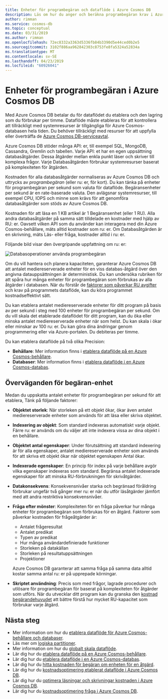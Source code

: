 ```yaml
---
title: Enheter för programbegäran och dataflöde i Azure Cosmos DB
description: Läs om hur du anger och beräkna programbegäran krav i Azure Cosmos DB
author: rimman
ms.service: cosmos-db
ms.topic: conceptual
ms.date: 03/31/2019
ms.author: rimman
ms.openlocfilehash: 72ec8332a3363d5336fb84b3390d5e44ced0b2e5
ms.sourcegitcommit: 3102f886aa962842303c8753fe8fa5324a52834a
ms.translationtype: MT
ms.contentlocale: sv-SE
ms.lasthandoff: 04/23/2019
ms.locfileid: "60926041"
---
```

# <a name="request-units-in-azure-cosmos-db"></a>Enheter för programbegäran i Azure Cosmos DB

Med Azure Cosmos DB betalar du för dataflödet du etablera och den lagring som du förbrukar per timme. Dataflöde måste etableras för att kontrollera att tillräckligt med systemresurser är tillgängliga för Azure Cosmos-databasen hela tiden. Du behöver tillräckligt med resurser för att uppfylla eller överträffa de [Azure Cosmos DB-serviceavtal](https://azure.microsoft.com/support/legal/sla/cosmos-db/v1_2/).

Azure Cosmos DB stöder många API: er, till exempel SQL, MongoDB, Cassandra, Gremlin och tabellen. Varje API: et har en egen uppsättning databasåtgärder. Dessa åtgärder mellan enkla punkt läser och skriver till komplexa frågor. Varje Databasåtgärden förbrukar systemresurser baserat på komplexiteten för åtgärden. 

Kostnaden för alla databasåtgärder normaliseras av Azure Cosmos DB och uttrycks av *programbegäran* (eller ru: er, för kort). Du kan tänka på enheter för programbegäran per sekund som valuta för dataflöde. Begäransenheter per sekund är en rate-baserade valuta. Den avlägsnar systemresurser, till exempel CPU, IOPS och minne som krävs för att genomföra databasåtgärder som stöds av Azure Cosmos DB. 

Kostnaden för att läsa en 1 KB artikel är 1 Begäransenhet (eller 1 RU). Alla andra databasåtgärder på samma sätt tilldelade en kostnader med hjälp av RU: er. Oavsett vilken API som du använder kan interagera med din Azure Cosmos-behållare, mäts alltid kostnader som ru: er. Om Databasåtgärden är en skrivning, mäts Läs- eller fråga, kostnader alltid i ru: er.

Följande bild visar den övergripande uppfattning om ru: er:

![Databasoperationer använda programbegäran](./media/request-units/request-units.png)

Om du vill hantera och planera kapaciteten, garanterar Azure Cosmos DB att antalet mediereserverade enheter för en viss databas-åtgärd över den angivna datauppsättningen är deterministisk. Du kan undersöka rubriken för att spåra hur många enheter för programbegäran som förbrukas av alla åtgärder i databasen. När du förstår de [faktorer som påverkar RU avgifter](request-units.md#request-unit-considerations) och krav på programmets dataflöde, kan du köra programmet kostnadseffektivt sätt.

Du kan etablera antalet mediereserverade enheter för ditt program på basis av per sekund i steg med 100 enheter för programbegäran per sekund. Om du vill skala det etablerade dataflödet för ditt program, kan du öka eller minska antalet mediereserverade enheter när som helst. Du kan skala i ökar eller minskar av 100 ru: er. Du kan göra dina ändringar genom programmering eller via Azure-portalen. Du debiteras per timme.

Du kan etablera dataflöde på två olika Precision: 

* **Behållare**: Mer information finns i [etablera dataflöde på en Azure Cosmos-behållare](how-to-provision-container-throughput.md).
* **Databaser**: Mer information finns i [etablera dataflöde i en Azure Cosmos-databas](how-to-provision-database-throughput.md).

## <a name="request-unit-considerations"></a>Överväganden för begäran-enhet

Medan du uppskatta antalet enheter för programbegäran per sekund för att etablera, Tänk på följande faktorer:

* **Objektet storlek**: När storleken på ett objekt ökar, ökar även antalet mediereserverade enheter som används för att läsa eller skriva objektet.

* **Indexering av objekt**: Som standard indexeras automatiskt varje objekt. Färre ru: er används om du väljer att inte indexera vissa av dina objekt i en behållare.

* **Objektet antal egenskaper**: Under förutsättning att standard indexering är för alla egenskaper, antalet mediereserverade enheter som används för att skriva ett objekt ökar när objektet egenskapen Antal ökar.

* **Indexerade egenskaper**: En princip för index på varje behållare avgör vilka egenskaper indexeras som standard. Begränsa antalet indexerade egenskaper för att minska RU-förbrukningen för skrivåtgärder.

* **Datakonsekvens**: Konsekvensnivåer starka och begränsad föråldring förbrukar ungefär två gånger mer ru: er när du utför läsåtgärder jämfört med att andra restriktiva konsekvensnivåer.

* **Fråga efter mönster**: Komplexiteten för en fråga påverkar hur många enheter för programbegäran som förbrukas för en åtgärd. Faktorer som påverkar kostnaden för frågeåtgärder är: 
    
    - Antalet frågeresultat
    - Antalet predikat
    - Typen av predikat
    - Hur många användardefinierade funktioner
    - Storleken på datakällan
    - Storleken på resultatuppsättningen
    - Projektioner

  Azure Cosmos DB garanterar att samma fråga på samma data alltid kostar samma antal ru: er på upprepade körningar.

* **Skriptet användning**: Precis som med frågor, lagrade procedurer och utlösare för programbegäran för baserat på komplexiteten för åtgärder som utförs. När du utvecklar ditt program kan du granska den [kostnad begärandehuvudet](optimize-cost-queries.md#evaluate-request-unit-charge-for-a-query) att bättre förstå hur mycket RU-kapacitet som förbrukar varje åtgärd.

## <a name="next-steps"></a>Nästa steg

* Mer information om hur du [etablera dataflöde för Azure Cosmos-behållare och databaser](set-throughput.md).
* Läs mer om [logiska partitioner](partition-data.md).
* Mer information om hur du [globalt skala dataflöde](scaling-throughput.md).
* Lär dig hur du [etablera dataflöde på en Azure Cosmos-behållare](how-to-provision-container-throughput.md).
* Lär dig hur du [etablera dataflöde i en Azure Cosmos-databas](how-to-provision-database-throughput.md).
* Lär dig hur du [hitta kostnaden för begäran om enheten för en åtgärd](find-request-unit-charge.md).
* Lär dig hur du [kostnadsoptimering etablerat dataflöde i Azure Cosmos DB](optimize-cost-throughput.md).
* Lär dig hur du [optimera läsningar och skrivningar kostnaden i Azure Cosmos DB](optimize-cost-reads-writes.md).
* Lär dig hur du [kostnadsoptimering fråga i Azure Cosmos DB](optimize-cost-queries.md).
